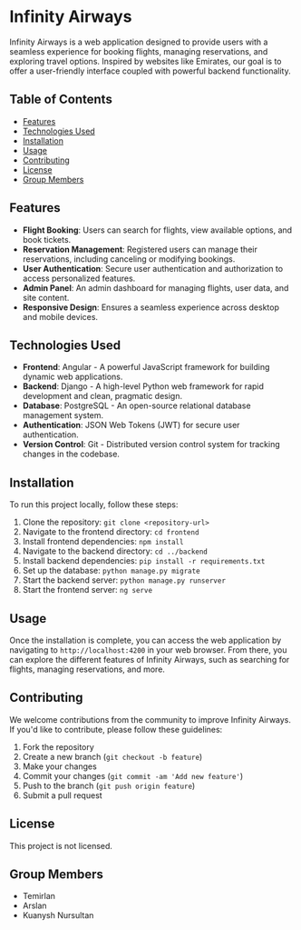 # Infinity Airways

Infinity Airways is a web application designed to provide users with a seamless experience for booking flights, managing reservations, and exploring travel options. Inspired by websites like Emirates, our goal is to offer a user-friendly interface coupled with powerful backend functionality.

## Table of Contents

- [Features](#features)
- [Technologies Used](#technologies-used)
- [Installation](#installation)
- [Usage](#usage)
- [Contributing](#contributing)
- [License](#license)
- [Group Members](#group-members)

## Features

- **Flight Booking**: Users can search for flights, view available options, and book tickets.
- **Reservation Management**: Registered users can manage their reservations, including canceling or modifying bookings.
- **User Authentication**: Secure user authentication and authorization to access personalized features.
- **Admin Panel**: An admin dashboard for managing flights, user data, and site content.
- **Responsive Design**: Ensures a seamless experience across desktop and mobile devices.

## Technologies Used

- **Frontend**: Angular - A powerful JavaScript framework for building dynamic web applications.
- **Backend**: Django - A high-level Python web framework for rapid development and clean, pragmatic design.
- **Database**: PostgreSQL - An open-source relational database management system.
- **Authentication**: JSON Web Tokens (JWT) for secure user authentication.
- **Version Control**: Git - Distributed version control system for tracking changes in the codebase.

## Installation

To run this project locally, follow these steps:

1. Clone the repository: `git clone <repository-url>`
2. Navigate to the frontend directory: `cd frontend`
3. Install frontend dependencies: `npm install`
4. Navigate to the backend directory: `cd ../backend`
5. Install backend dependencies: `pip install -r requirements.txt`
6. Set up the database: `python manage.py migrate`
7. Start the backend server: `python manage.py runserver`
8. Start the frontend server: `ng serve`

## Usage

Once the installation is complete, you can access the web application by navigating to `http://localhost:4200` in your web browser. From there, you can explore the different features of Infinity Airways, such as searching for flights, managing reservations, and more.

## Contributing

We welcome contributions from the community to improve Infinity Airways. If you'd like to contribute, please follow these guidelines:

1. Fork the repository
2. Create a new branch (`git checkout -b feature`)
3. Make your changes
4. Commit your changes (`git commit -am 'Add new feature'`)
5. Push to the branch (`git push origin feature`)
6. Submit a pull request

## License

This project is not licensed.

## Group Members

- Temirlan
- Arslan
- Kuanysh Nursultan
